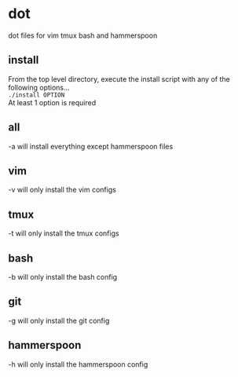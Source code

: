 # dot
dot files for vim tmux bash and hammerspoon

## install

From the top level directory, execute the install script with any of the following options...  
`./install OPTION`  
At least 1 option is required

## all

-a will install everything except hammerspoon files

## vim

-v will only install the vim configs

## tmux

-t will only install the tmux configs

## bash

-b will only install the bash config

## git

-g will only install the git config

## hammerspoon

-h will only install the hammerspoon config
